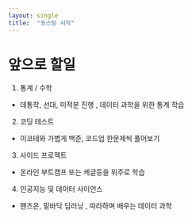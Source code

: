 ```yaml
---
layout: single
title:  "포스팅 시작"
---
```


# 앞으로 할일

1. 통계 / 수학
 * 데통학, 선대, 미적분 진행 , 데이터 과학을 위한 통계 학습
2. 코딩 테스트
 * 이코테와 가볍게 백준, 코드업 한문제씩 풀어보기
3. 사이드 프로젝트
 * 온라인 부트캠프 또는 케글등을 위주로 학습
4. 인공지능 및 데이터 사이언스
 * 핸즈온, 밑바닥 딥러닝 , 따라하며 배우는 데이터 과학

